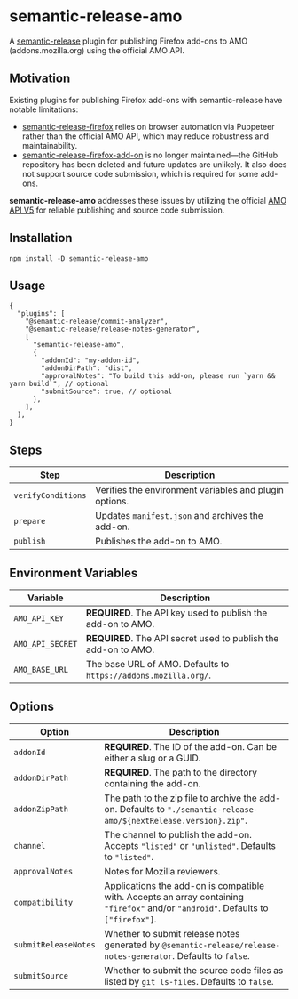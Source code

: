 # semantic-release-amo

A [semantic-release](https://semantic-release.gitbook.io/semantic-release/) plugin for publishing Firefox add-ons to AMO (addons.mozilla.org) using the official AMO API.

## Motivation

Existing plugins for publishing Firefox add-ons with semantic-release have notable limitations:

- [semantic-release-firefox](https://github.com/felixfbecker/semantic-release-firefox) relies on browser automation via Puppeteer rather than the official AMO API, which may reduce robustness and maintainability.
- [semantic-release-firefox-add-on](https://www.npmjs.com/package/semantic-release-firefox-add-on) is no longer maintained—the GitHub repository has been deleted and future updates are unlikely. It also does not support source code submission, which is required for some add-ons.

**semantic-release-amo** addresses these issues by utilizing the official [AMO API V5](https://mozilla.github.io/addons-server/topics/api/addons.html) for reliable publishing and source code submission.

## Installation

```shell
npm install -D semantic-release-amo
```

## Usage

```jsonc
{
  "plugins": [
    "@semantic-release/commit-analyzer",
    "@semantic-release/release-notes-generator",
    [
      "semantic-release-amo",
      {
        "addonId": "my-addon-id",
        "addonDirPath": "dist",
        "approvalNotes": "To build this add-on, please run `yarn && yarn build`", // optional
        "submitSource": true, // optional
      },
    ],
  ],
}
```

## Steps

| Step               | Description                                            |
| ------------------ | ------------------------------------------------------ |
| `verifyConditions` | Verifies the environment variables and plugin options. |
| `prepare`          | Updates `manifest.json` and archives the add-on.       |
| `publish`          | Publishes the add-on to AMO.                           |

## Environment Variables

| Variable         | Description                                                     |
| ---------------- | --------------------------------------------------------------- |
| `AMO_API_KEY`    | **REQUIRED**. The API key used to publish the add-on to AMO.    |
| `AMO_API_SECRET` | **REQUIRED**. The API secret used to publish the add-on to AMO. |
| `AMO_BASE_URL`   | The base URL of AMO. Defaults to `https://addons.mozilla.org/`. |

## Options

| Option               | Description                                                                                                                        |
| -------------------- | ---------------------------------------------------------------------------------------------------------------------------------- |
| `addonId`            | **REQUIRED**. The ID of the add-on. Can be either a slug or a GUID.                                                                |
| `addonDirPath`       | **REQUIRED**. The path to the directory containing the add-on.                                                                     |
| `addonZipPath`       | The path to the zip file to archive the add-on. Defaults to `"./semantic-release-amo/${nextRelease.version}.zip"`.                 |
| `channel`            | The channel to publish the add-on. Accepts `"listed"` or `"unlisted"`. Defaults to `"listed"`.                                     |
| `approvalNotes`      | Notes for Mozilla reviewers.                                                                                                       |
| `compatibility`      | Applications the add-on is compatible with. Accepts an array containing `"firefox"` and/or `"android"`. Defaults to `["firefox"]`. |
| `submitReleaseNotes` | Whether to submit release notes generated by `@semantic-release/release-notes-generator`. Defaults to `false`.                     |
| `submitSource`       | Whether to submit the source code files as listed by `git ls-files`. Defaults to `false`.                                          |
